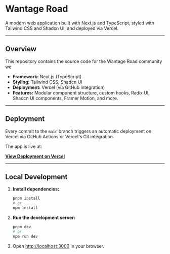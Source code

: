 # Wantage Road

A modern web application built with Next.js and TypeScript, styled with Tailwind CSS and Shadcn UI, and deployed via Vercel.

---

## Overview

This repository contains the source code for the Wantage Road community we

- **Framework:** Next.js (TypeScript)
- **Styling:** Tailwind CSS, Shadcn UI
- **Deployment:** Vercel (via GitHub integration)
- **Features:** Modular component structure, custom hooks, Radix UI, Shadcn UI components, Framer Motion, and more.

---

## Deployment

Every commit to the `main` branch triggers an automatic deployment on Vercel via GitHub Actions or Vercel's Git integration.

The app is live at:

**[View Deployment on Vercel](https://v0-wantage-road-theta.vercel.app)**

---

## Local Development

1. **Install dependencies:**
   ```bash
   pnpm install
   # or
   npm install
   ```
2. **Run the development server:**
   ```bash
   pnpm dev
   # or
   npm run dev
   ```
3. Open [http://localhost:3000](http://localhost:3000) in your browser.



